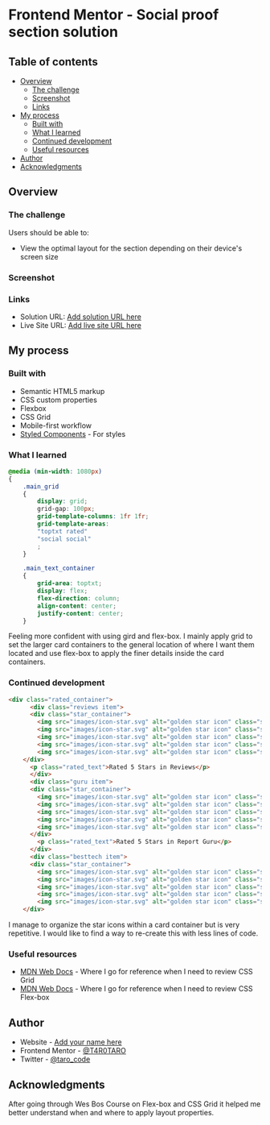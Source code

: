 # Frontend Mentor - Social proof section solution

## Table of contents

- [Overview](#overview)
  - [The challenge](#the-challenge)
  - [Screenshot](#screenshot)
  - [Links](#links)
- [My process](#my-process)
  - [Built with](#built-with)
  - [What I learned](#what-i-learned)
  - [Continued development](#continued-development)
  - [Useful resources](#useful-resources)
- [Author](#author)
- [Acknowledgments](#acknowledgments)

## Overview

### The challenge

Users should be able to:

- View the optimal layout for the section depending on their device's screen size

### Screenshot



### Links

- Solution URL: [Add solution URL here](https://your-solution-url.com)
- Live Site URL: [Add live site URL here](https://your-live-site-url.com)

## My process

### Built with

- Semantic HTML5 markup
- CSS custom properties
- Flexbox
- CSS Grid
- Mobile-first workflow
- [Styled Components](https://styled-components.com/) - For styles

### What I learned

```css
@media (min-width: 1080px)
{
    .main_grid 
    {
        display: grid;
        grid-gap: 100px;
        grid-template-columns: 1fr 1fr;
        grid-template-areas: 
        "toptxt rated"
        "social social"
        ;
    }

    .main_text_container 
    {
        grid-area: toptxt;
        display: flex;
        flex-direction: column;
        align-content: center;
        justify-content: center;
    }

```
Feeling more confident  with using gird and flex-box. I mainly apply grid to set the larger card containers to the general location of where I want them located and use flex-box to apply the finer details inside the card containers. 

### Continued development

````html
<div class="rated_container">
      <div class="reviews item">
      <div class="star_container">
        <img src="images/icon-star.svg" alt="golden star icon" class="star_icon">
        <img src="images/icon-star.svg" alt="golden star icon" class="star_icon">
        <img src="images/icon-star.svg" alt="golden star icon" class="star_icon">
        <img src="images/icon-star.svg" alt="golden star icon" class="star_icon">
        <img src="images/icon-star.svg" alt="golden star icon" class="star_icon">
    </div>
      <p class="rated_text">Rated 5 Stars in Reviews</p>
      </div>
      <div class="guru item">
      <div class="star_container">
        <img src="images/icon-star.svg" alt="golden star icon" class="star_icon">
        <img src="images/icon-star.svg" alt="golden star icon" class="star_icon">
        <img src="images/icon-star.svg" alt="golden star icon" class="star_icon">
        <img src="images/icon-star.svg" alt="golden star icon" class="star_icon">
        <img src="images/icon-star.svg" alt="golden star icon" class="star_icon">
      </div>
        <p class="rated_text">Rated 5 Stars in Report Guru</p>
      </div>
      <div class="besttech item">
      <div class="star_container">
        <img src="images/icon-star.svg" alt="golden star icon" class="star_icon">
        <img src="images/icon-star.svg" alt="golden star icon" class="star_icon">
        <img src="images/icon-star.svg" alt="golden star icon" class="star_icon">
        <img src="images/icon-star.svg" alt="golden star icon" class="star_icon">
        <img src="images/icon-star.svg" alt="golden star icon" class="star_icon">
    </div>
````

I manage to organize the star icons  within a card container but is very repetitive. I would like to find a way to re-create this with less lines of code. 

### Useful resources

- [MDN Web Docs](https://developer.mozilla.org/en-US/docs/Web/CSS/grid-template-areas) - Where I go for reference when I need to review CSS Grid
- [MDN Web Docs](https://developer.mozilla.org/en-US/docs/Learn/CSS/CSS_layout/Flexbox) - Where I go for reference when I need to review CSS Flex-box

## Author

- Website - [Add your name here](https://www.your-site.com)
- Frontend Mentor - [@T4R0TARO](https://www.frontendmentor.io/profile/T4R0TARO)
- Twitter - [@taro_code](https://twitter.com/taro_code)

## Acknowledgments

After going through Wes Bos Course on Flex-box and CSS Grid it helped me better understand when and where to apply layout properties.

